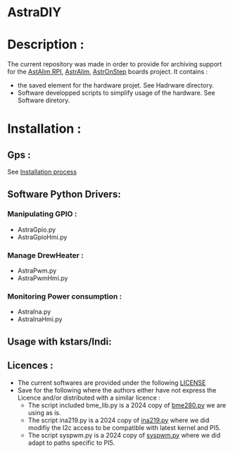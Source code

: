 # AstraDIY
# Description :
The current repository was made in order to provide for archiving support for the [AstAlim RPI](https://oshwlab.com/pololamag/nafa-astralim), [AstrAlim](https://oshwlab.com/pololamag/astralim), [AstrOnStep](https://oshwlab.com/pololamag/astronstep) boards project.
It contains :
   * the saved element for the hardware projet. See Hadrware directory.
   * Software developped scripts to simplify usage of the hardware. See Software diretory.

# Installation :
## Gps :
See [Installation process](Software/Install/README.md)
## Software Python Drivers:
### Manipulating GPIO :
   * AstraGpio.py
   * AstraGpioHmi.py
### Manage DrewHeater :
   * AstraPwm.py
   * AstraPwmHmi.py
### Monitoring Power consumption :
   * AstraIna.py
   * AstraInaHmi.py
## Usage with kstars/Indi:
## Licences :
   * The current softwares are provided under the following [LICENSE](LICENSE)
   * Save for the following where the  authors either have not express the Licence and/or distributed with a similar licence :
      * The script included bme_lib.py is a 2024 copy of [bme280.py](https://github.com/awitwicki/MMM-BME280/blob/master/bme280.py) we are using as is.
      * The script ina219.py is a 2024 copy of [ina219.py](https://github.com/chrisb2/pi_ina219/blob/master/ina219.py) where we did modifiy the I2c access to be compatible with latest kernel and PI5.
      * The script syspwm.py is a 2024 copy of [syspwm.py](https://github.com/jdimpson/syspwm/blob/master/syspwm.py) where we did adapt to paths specific to PI5.

